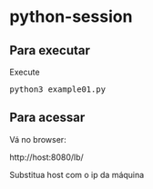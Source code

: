# python-session

## Para executar

Execute
<pre>
python3 example01.py
</pre>

## Para acessar

Vá no browser:

http://host:8080/lb/

Substitua host com o ip da máquina
